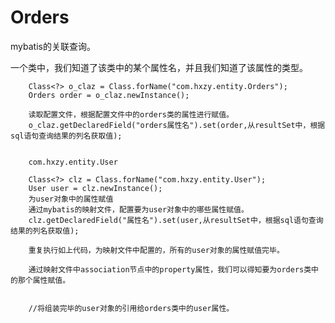 # Orders
mybatis的关联查询。

一个类中，我们知道了该类中的某个属性名，并且我们知道了该属性的类型。

		Class<?> o_claz = Class.forName("com.hxzy.entity.Orders");
		Orders order = o_claz.newInstance();

		读取配置文件，根据配置文件中的orders类的属性进行赋值。
		o_claz.getDeclaredField("orders属性名").set(order,从resultSet中，根据sql语句查询结果的列名获取值);


		com.hxzy.entity.User

		Class<?> clz = Class.forName("com.hxzy.entity.User");
		User user = clz.newInstance();
		为user对象中的属性赋值
		通过mybatis的映射文件，配置要为user对象中的哪些属性赋值。
		clz.getDeclaredField("属性名").set(user,从resultSet中，根据sql语句查询结果的列名获取值);

		重复执行如上代码，为映射文件中配置的，所有的user对象的属性赋值完毕。

		通过映射文件中association节点中的property属性，我们可以得知要为orders类中的那个属性赋值。


		//将组装完毕的user对象的引用给orders类中的user属性。
